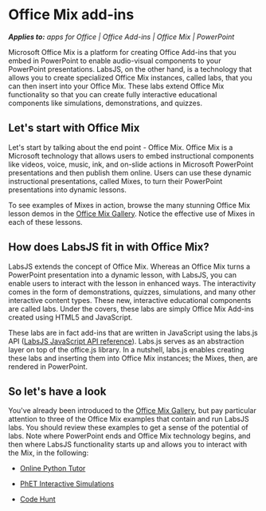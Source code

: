 # Office Mix add-ins


 _**Applies to:** apps for Office | Office Add-ins | Office Mix | PowerPoint_

Microsoft Office Mix is a platform for creating Office Add-ins that you embed in PowerPoint to enable audio-visual components to your PowerPoint presentations. LabsJS, on the other hand, is a technology that allows you to create specialized Office Mix instances, called labs, that you can then insert into your Office Mix. These labs extend Office Mix functionality so that you can create fully interactive educational components like simulations, demonstrations, and quizzes.

## Let's start with Office Mix

Let's start by talking about the end point - Office Mix. Office Mix is a Microsoft technology that allows users to embed instructional components like videos, voice, music, ink, and on-slide actions in Microsoft PowerPoint presentations and then publish them online. Users can use these dynamic instructional presentations, called Mixes, to turn their PowerPoint presentations into dynamic lessons.

To see examples of Mixes in action, browse the many stunning Office Mix lesson demos in the [Office Mix Gallery](https://mix.office.com/Gallery). Notice the effective use of Mixes in each of these lessons.


## How does LabsJS fit in with Office Mix?

LabsJS extends the concept of Office Mix. Whereas an Office Mix turns a PowerPoint presentation into a dynamic lesson, with LabsJS, you can enable users to interact with the lesson in enhanced ways. The interactivity comes in the form of demonstrations, quizzes, simulations, and many other interactive content types. These new, interactive educational components are called labs. Under the covers, these labs are simply Office Mix Add-ins created using HTML5 and JavaScript.

These labs are in fact add-ins that are written in JavaScript using the labs.js API ([LabsJS JavaScript API reference](../../reference/office-mix/labsjs-javascript-api-reference.md)). Labs.js serves as an abstraction layer on top of the office.js library. In a nutshell, labs.js enables creating these labs and inserting them into Office Mix instances; the Mixes, then, are rendered in PowerPoint.


## So let's have a look

You've already been introduced to the [Office Mix Gallery](https://mix.office.com/Gallery), but pay particular attention to three of the Office Mix examples that contain and run LabsJS labs. You should review these examples to get a sense of the potential of labs. Note where PowerPoint ends and Office Mix technology begins, and then where LabsJS functionality starts up and allows you to interact with the Mix, in the following:


- [Online Python Tutor](https://mix.office.com/watch/1tkuqw9i7m4jr)
    
- [PhET Interactive Simulations](https://mix.office.com/watch/obibkt80fj52)
    
- [Code Hunt](https://mix.office.com/watch/q4tnp5au9mbo)
    

